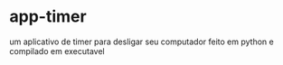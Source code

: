 # app-timer
um aplicativo de timer para desligar seu computador feito em python e compilado em executavel
